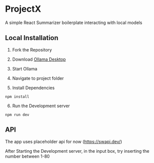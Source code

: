 # ProjectX

A simple React Summarizer boilerplate interacting with local models

## Local Installation

1. Fork the Repository

2. Download [Ollama Desktop](https://ollama.com/download)

3. Start Ollama

4. Navigate to project folder   

5. Install Dependencies

```
npm install
```

6. Run the Development server

```
npm run dev
```

## API 

The app uses placeholder api for now (https://swapi.dev/)

After Starting the Development server, in the input box, try inserting the number between 1-80


